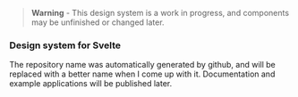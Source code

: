 > **Warning** - This design system is a work in progress, and components may be unfinished or changed later.
### Design system for Svelte
The repository name was automatically generated by github, and will be replaced with a better name when I come up with it.
Documentation and example applications will be published later.
